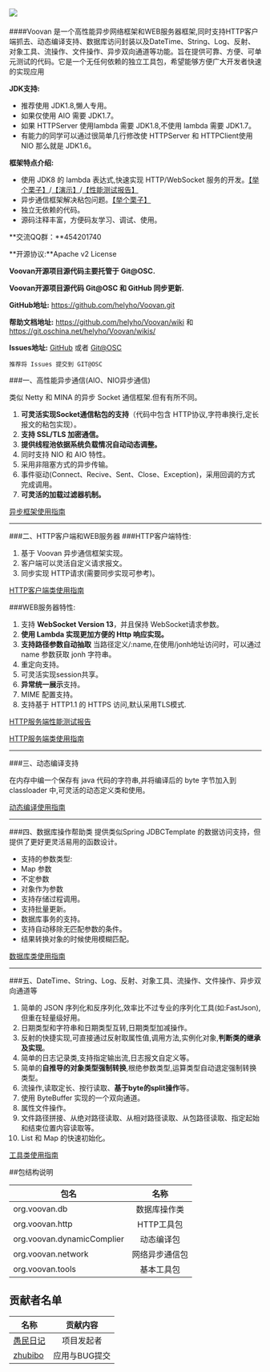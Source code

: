 ![](http://git.oschina.net/uploads/images/2015/0505/192148_fa63de8a_116083.jpeg)
===============
####Voovan 是一个高性能异步网络框架和WEB服务器框架,同时支持HTTP客户端抓去、动态编译支持、数据库访问封装以及DateTime、String、Log、反射、对象工具、流操作、文件操作、异步双向通道等功能。旨在提供可靠、方便、可单元测试的代码。它是一个无任何依赖的独立工具包，希望能够方便广大开发者快速的实现应用

**JDK支持:** 

 - 推荐使用 JDK1.8,懒人专用。
 - 如果仅使用 AIO 需要 JDK1.7。
 - 如果 HTTPServer 使用lambda 需要 JDK1.8,不使用 lambda 需要 JDK1.7。
 - 有能力的同学可以通过很简单几行修改使 HTTPServer 和 HTTPClient使用 NIO 那么就是 JDK1.6。
 
**框架特点介绍:**
 - 使用 JDK8 的 lambda 表达式,快速实现 HTTP/WebSocket 服务的开发。[【举个栗子】](https://github.com/helyho/Voovan/wiki/HTTP%E6%9C%8D%E5%8A%A1%E7%B1%BB%E4%BD%BF%E7%94%A8%E8%AF%B4%E6%98%8E#%E4%BA%8C%E4%BD%BF%E7%94%A8%E4%B8%BE%E4%BE%8B)/[【演示】](http://webserver.voovan.com/)/[【性能测试报告】](https://git.oschina.net/helyho/Voovan/issues/12)
 - 异步通信框架解决粘包问题。[【举个栗子】](https://github.com/helyho/Voovan/wiki/AIO-NIO%E5%BC%82%E6%AD%A5%E9%80%9A%E4%BF%A1%E6%A1%86%E6%9E%B6%E4%BD%BF%E7%94%A8%E6%8C%87%E5%8D%97#%E4%B8%89%E4%BD%BF%E7%94%A8%E4%B8%BE%E4%BE%8B)
 - 独立无依赖的代码。
 - 源码注释丰富，方便码友学习、调试、使用。

**交流QQ群：**454201740

**开源协议:**Apache v2 License

**Voovan开源项目源代码主要托管于 Git@OSC.**

**Voovan开源项目源代码 Git@OSC 和 GitHub 同步更新.**

**GitHub地址:** https://github.com/helyho/Voovan.git

**帮助文档地址:** https://github.com/helyho/Voovan/wiki 和 https://git.oschina.net/helyho/Voovan/wikis/

**Issues地址:** [GitHub](https://github.com/helyho/Voovan/issues) 或者 [Git@OSC](http://git.oschina.net/helyho/Voovan/issues)


    推荐将 Issues 提交到 GIT@OSC

###一、高性能异步通信(AIO、NIO异步通信)

  类似 Netty 和 MINA 的异步 Socket 通信框架.但有有所不同。
  1. **可灵活实现Socket通信粘包的支持**（代码中包含 HTTP协议,字符串换行,定长报文的粘包实现）。
  1. **支持 SSL/TLS 加密通信。**
  1. **提供线程池依据系统负载情况自动动态调整。**
  1. 同时支持 NIO 和 AIO 特性。
  1. 采用非阻塞方式的异步传输。
  1. 事件驱动(Connect、Recive、Sent、Close、Exception)，采用回调的方式完成调用。
  1. **可灵活的加载过滤器机制。**
  
  
[异步框架使用指南](https://git.oschina.net/helyho/Voovan/wikis/%E5%BC%82%E6%AD%A5%E9%80%9A%E4%BF%A1%E6%A1%86%E6%9E%B6%E4%BD%BF%E7%94%A8%E6%8C%87%E5%8D%97)

---------------------

###二、HTTP客户端和WEB服务器
###HTTP客户端特性:
  1. 基于 Voovan 异步通信框架实现。
  1. 客户端可以灵活自定义请求报文。
  1. 同步实现 HTTP请求(需要同步实现可参考)。
  
[HTTP客户端类使用指南](https://git.oschina.net/helyho/Voovan/wikis/HTTP%E5%AE%A2%E6%88%B7%E7%AB%AF%E7%B1%BB%E4%BD%BF%E7%94%A8%E6%8C%87%E5%8D%97)


###WEB服务器特性:
  1. 支持 **WebSocket Version 13**，并且保持 WebSocket请求参数。
  1. **使用 Lambda 实现更加方便的 Http 响应实现。**
  1. **支持路径参数自动抽取**  当路径定义/:name,在使用/jonh地址访问时，可以通过 name 参数获取 jonh 字符串。
  1. 重定向支持。
  1. 可灵活实现session共享。
  1. **异常统一展示**支持。
  1. MIME 配置支持。
  1. 支持基于 HTTP1.1 的 HTTPS 访问,默认采用TLS模式.

[HTTP服务端性能测试报告](https://git.oschina.net/helyho/Voovan/issues/12)
  
[HTTP服务端类使用指南](https://git.oschina.net/helyho/Voovan/wikis/HTTP%E6%9C%8D%E5%8A%A1%E7%B1%BB%E4%BD%BF%E7%94%A8%E8%AF%B4%E6%98%8E)

---------------------

###三、动态编译支持

  在内存中编一个保存有 java 代码的字符串,并将编译后的 byte 字节加入到 classloader 中,可灵活的动态定义类和使用。
  
  
[动态编译使用指南](https://git.oschina.net/helyho/Voovan/wikis/%E5%8A%A8%E6%80%81%E7%BC%96%E8%AF%91%E4%BD%BF%E7%94%A8%E6%8C%87%E5%8D%97)

---------------------

###四、数据库操作帮助类
提供类似Spring JDBCTemplate 的数据访问支持，但提供了更好更灵活易用的函数设计。
 - 支持的参数类型:
  - Map 参数
  - 不定参数
  - 对象作为参数
 - 支持存储过程调用。
 - 支持批量更新。
 - 数据库事务的支持。
 - 支持自动移除无匹配参数的条件。
 - 结果转换对象的时候使用模糊匹配。


[数据库类使用指南](https://git.oschina.net/helyho/Voovan/wikis/%E6%95%B0%E6%8D%AE%E5%BA%93%E7%B1%BB%E4%BD%BF%E7%94%A8%E6%8C%87%E5%8D%97)

---------------------

###五、DateTime、String、Log、反射、对象工具、流操作、文件操作、异步双向通道等

  1. 简单的 JSON 序列化和反序列化,效率比不过专业的序列化工具(如:FastJson),但重在轻量级好用。
  1. 日期类型和字符串和日期类型互转,日期类型加减操作。
  1. 反射的快捷实现,可直接通过反射取属性值,调用方法,实例化对象,**判断类的继承及实现**。
  1. 简单的日志记录类,支持指定输出流,日志报文自定义等。
  1. 简单的**自推导的对象类型强制转换**,根绝参数类型,运算类型自动退定强制转换类型。
  1. 流操作,读取定长、按行读取、**基于byte的split操作**等。
  1. 使用 ByteBuffer 实现的一个双向通道。
  1. 属性文件操作。
  1. 文件路径拼接、从绝对路径读取、从相对路径读取、从包路径读取、指定起始和结束位置内容读取等。
  1. List 和 Map 的快速初始化。
  
[工具类使用指南](https://git.oschina.net/helyho/Voovan/wikis/%E5%B7%A5%E5%85%B7%E7%B1%BB%E4%BD%BF%E7%94%A8%E6%8C%87%E5%8D%97)


##包结构说明

|  包名                      | 名称           |
| -------------             |:-------------: |
|org.voovan.db              |数据库操作类      |
|org.voovan.http            |HTTP工具包       |
|org.voovan.dynamicComplier |动态编译包        |
|org.voovan.network         |网络异步通信包    |
|org.voovan.tools           |基本工具包        |

## 贡献者名单
|  名称                      | 贡献内容           |
| -------------             |:-------------: |
|[愚民日记](https://git.oschina.net/helyho)             | 项目发起者      |
|[zhubibo](https://git.oschina.net/zhubibo)            |应用与BUG提交      |
